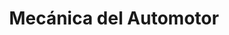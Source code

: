 ---
title: "Mecánica del Automotor"
url: /ciudad-autonoma-de-buenos-aires/mecanica-del-automotor/
shop: Autowerkstatt
---